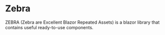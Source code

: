 # Zebra
ZEBRA (Zebra are Excellent Blazor Repeated Assets) is a blazor library that contains useful ready-to-use components.
